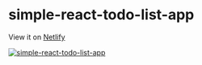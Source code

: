 # simple-react-todo-list-app

View it on [Netlify](https://simple-react-todo-list.netlify.app/)

[![simple-react-todo-list-app](https://raw.githubusercontent.com/ahmedhosna95/simple-react-todo-list-app/master/src/simplereacttodoappii.png)](https://github.com/ahmedhosna95/simple-react-todo-list-app)
